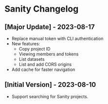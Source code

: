 # Sanity Changelog

## [Major Update] - 2023-08-17

- Replace manual token with CLI authentication
- New features:
  - Copy project ID
  - Viewing members and tokens
  - List datasets
  - List and add CORS origins
- Add cache for faster navigation

## [Initial Version] - 2023-08-10

- Support searching for Sanity projects.
